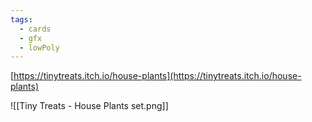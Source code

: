 ```yaml
---
tags:
  - cards
  - gfx
  - lowPoly
---
```


[https://tinytreats.itch.io/house-plants](https://tinytreats.itch.io/house-plants)

![[Tiny Treats - House Plants set.png]]